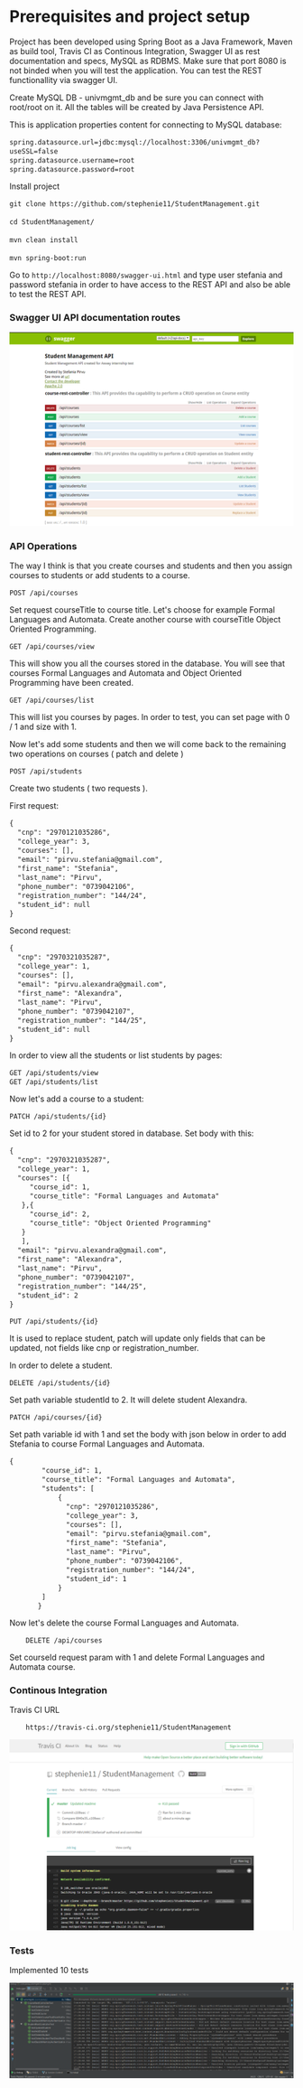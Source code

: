 # Prerequisites and project setup

Project has been developed using Spring Boot as a Java Framework, Maven as build tool, Travis CI as Continous Integration, Swagger UI as rest documentation and specs,
MySQL as RDBMS. Make sure that port 8080 is not binded when you will test the application. You can test the REST functionallity via swagger UI.


Create MySQL DB - univmgmt_db and be sure you can connect with root/root on it. All the tables will be created by Java Persistence API.


This is application properties content for connecting to MySQL database:

```
spring.datasource.url=jdbc:mysql://localhost:3306/univmgmt_db?useSSL=false
spring.datasource.username=root
spring.datasource.password=root
```

Install project

```
git clone https://github.com/stephenie11/StudentManagement.git

cd StudentManagement/

mvn clean install

mvn spring-boot:run

```

Go to ```http://localhost:8080/swagger-ui.html``` and type user stefania and password stefania in order to have access to the REST API and also be able to test the REST API.

### Swagger UI API documentation routes

![swagger-ui](img/swagger-ui.png)

### API Operations

The way I think is that you create courses and students and then you assign courses to students or add students to a course.

```
POST /api/courses
```

Set request courseTitle to course title. Let's choose for example Formal Languages and Automata.
Create another course with courseTitle Object Oriented Programming.

```
GET /api/courses/view
```

This will show you all the courses stored in the database. You will see that courses Formal Languages and Automata and 
Object Oriented Programming have been created.

```
GET /api/courses/list
```

This will list you courses by pages. In order to test, you can set page with 0 / 1 and size with 1.

Now let's add some students and then we will come back to the remaining two operations on courses ( patch and delete )

```
POST /api/students
```

Create two students ( two requests ). 

First request:

```
{
  "cnp": "2970121035286",
  "college_year": 3,
  "courses": [],
  "email": "pirvu.stefania@gmail.com",
  "first_name": "Stefania",
  "last_name": "Pirvu",
  "phone_number": "0739042106",
  "registration_number": "144/24",
  "student_id": null
}
```

Second request:

```
{
  "cnp": "2970321035287",
  "college_year": 1,
  "courses": [],
  "email": "pirvu.alexandra@gmail.com",
  "first_name": "Alexandra",
  "last_name": "Pirvu",
  "phone_number": "0739042107",
  "registration_number": "144/25",
  "student_id": null
}
```


In order to view all the students or list students by pages:

```
GET /api/students/view
GET /api/students/list
```

Now let's add a course to a student:

```
PATCH /api/students/{id}    
```

Set id to 2 for your student stored in database.
Set body with this:

```
{
  "cnp": "2970321035287",
  "college_year": 1,
  "courses": [{
     "course_id": 1,
     "course_title": "Formal Languages and Automata"
   },{
     "course_id": 2,
     "course_title": "Object Oriented Programming"
   }
   ],
  "email": "pirvu.alexandra@gmail.com",
  "first_name": "Alexandra",
  "last_name": "Pirvu",
  "phone_number": "0739042107",
  "registration_number": "144/25",
  "student_id": 2
}
```


```
PUT /api/students/{id}    
```

It is used to replace student, patch will update only fields that can be updated, not fields like cnp or registration_number.


In order to delete a student.

```
DELETE /api/students/{id}    
```

Set path variable studentId to 2. It will delete student Alexandra.

```
PATCH /api/courses/{id}    
```
Set path variable id with 1 and set the body with json below in order to add Stefania to course Formal Languages and Automata.

```
{
        "course_id": 1,
        "course_title": "Formal Languages and Automata",
        "students": [
            {
              "cnp": "2970121035286",
              "college_year": 3,
              "courses": [],
              "email": "pirvu.stefania@gmail.com",
              "first_name": "Stefania",
              "last_name": "Pirvu",
              "phone_number": "0739042106",
              "registration_number": "144/24",
              "student_id": 1
            }
        ]
       }
```

Now let's delete the course Formal Languages and Automata.

```
    DELETE /api/courses
```
Set courseId request param with 1 and delete Formal Languages and Automata course.

### Continous Integration

Travis CI URL 

```
    https://travis-ci.org/stephenie11/StudentManagement
```

![continous-integration](img/continous-integration.png)

### Tests 

Implemented 10 tests

![tests](img/tests.png)